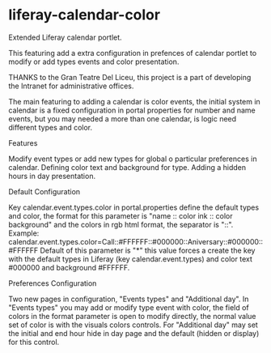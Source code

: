 liferay-calendar-color
======================

Extended Liferay calendar portlet.

This featuring add a extra configuration in prefences of calendar portlet to 
modify or add types events and color presentation.

THANKS to the Gran Teatre Del Liceu, this project is a part of developing the Intranet 
for administrative offices.

The main featuring to adding a calendar is color events, the initial system in calendar is a 
fixed configuration in portal properties for number and name events, but you may needed a 
more than one calendar, is logic need different types and color.

Features

Modify event types or add new types for global o particular preferences in calendar. 
Defining color text and background for type. 
Adding a hidden hours in day presentation.

Default Configuration

Key calendar.event.types.color in portal.properties define the default types and color, the 
format for this parameter is "name :: color ink :: color background" and the colors in rgb html 
format, the separator is "::". 
Example: calendar.event.types.color=Call::#FFFFFF::#000000::Aniversary::#000000::#FFFFFF 
Default of this parameter is "*" this value forces a create the key with the default types 
in Liferay (key calendar.event.types) and color text #000000 and background #FFFFFF.

Preferences Configuration

Two new pages in configuration, "Events types" and "Additional day". 
In "Events types" you may add or modify type event with color, the field of colors in the 
format parameter is open to modify directly, the normal value set of color is with the visuals 
colors controls. 
For "Additional day" may set the initial and end hour hide in day page and the 
default (hidden or display) for this control.



